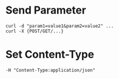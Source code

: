 # Send Parameter

```
curl -d "param1=value1&param2=value2" ...
curl -X {POST/GET/...}
```

# Set Content-Type

```
-H "Content-Type:application/json"
```
